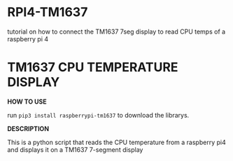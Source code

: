# RPI4-TM1637
tutorial on how to connect the TM1637 7seg display to read CPU temps of a raspberry pi 4

# **TM1637 CPU TEMPERATURE DISPLAY**

 **HOW TO USE**

run `pip3 install raspberrypi-tm1637` to download the librarys.

**DESCRIPTION**

This is a python script that reads the CPU temperature from a raspberry pi4 and displays it on a TM1637 7-segment display

